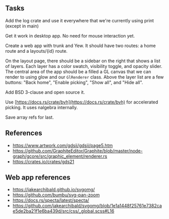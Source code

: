 ## Tasks

Add the log crate and use it everywhere that we're currently using print (except in main)

Get it work in desktop app.  No need for mouse interaction yet.

Create a web app with trunk and Yew. It should have two routes: a home route and a layouts/{id}
route.

On the layout page, there should be a sidebar on the right that shows a list of
layers. Each layer has a color swatch, visibility toggle, and opacity slider.
The central area of the app should be a filled a GL canvas that we can render to
using glow and our `GlRenderer` class.  Above the layer list are a few buttons:
"Back home", "Enable picking", "Show all", and "Hide all".

Add BSD 3-clause and open source it.

Use [https://docs.rs/crate/bvh](https://docs.rs/crate/bvh) for accelerated
picking. It uses nalgebra internally.

Save array refs for last.

## References

- https://www.artwork.com/gdsii/gdsii/page5.htm
- https://github.com/GraphiteEditor/Graphite/blob/master/node-graph/gcore/src/graphic_element/renderer.rs
- https://crates.io/crates/gds21

## Web app references

- https://jakearchibald.github.io/svgomg/
- https://github.com/bumbu/svg-pan-zoom
- https://docs.rs/specta/latest/specta/
- https://github.com/jakearchibald/svgomg/blob/1e1a1448f25761e7382cae5de2ba21f1e6ba439d/src/css/_global.scss#L16

